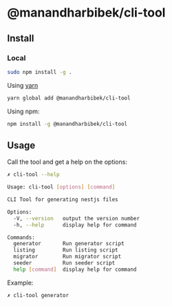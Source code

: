 # @manandharbibek/cli-tool

## Install

### Local

```bash
sudo npm install -g .
```

Using [yarn](https://yarnpkg.com)

```bash
yarn global add @manandharbibek/cli-tool
```

Using npm:

```bash
npm install -g @manandharbibek/cli-tool
```

## Usage

Call the tool and get a help on the options:

```bash
✗ cli-tool --help

Usage: cli-tool [options] [command]

CLI Tool for generating nestjs files

Options:
  -V, --version   output the version number
  -h, --help      display help for command

Commands:
  generator       Run generator script
  listing         Run listing script
  migrator        Run migrator script
  seeder          Run seeder script
  help [command]  display help for command
```

Example:

```bash
✗ cli-tool generator
```
